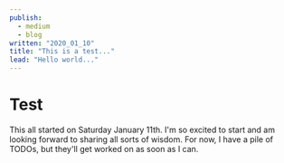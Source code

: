 ```yaml
---
publish:
  - medium
  - blog
written: "2020_01_10"
title: "This is a test..."
lead: "Hello world..."
---
```


# Test

This all started on Saturday January 11th. I'm so excited to start and am looking forward to sharing all sorts of wisdom.
For now, I have a pile of TODOs, but they'll get worked on as soon as I can.
